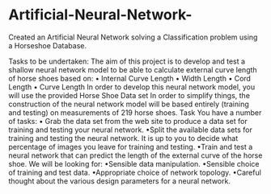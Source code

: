 # Artificial-Neural-Network-
Created an Artificial Neural Network solving a Classification problem using a Horseshoe Database.

Tasks to be undertaken:
The aim of this project is to develop and test a shallow neural network model to be
able to calculate external curve length of horse shoes based on:
• Internal Curve Length
• Width Length
• Cord Length
• Curve Length
In order to develop this neural network model, you will use the provided Horse
Shoe Data set
In order to simplify things, the construction of the neural network model will be
based entirely (training and testing) on measurements of 219 horse shoes.
Task
You have a number of tasks:
• Grab the data set from the web site to produce a data set for training and
testing your neural network.
•Split the available data sets for training and testing the neural network. It is
up to you to decide what percentage of images you leave for training and
testing.
•Train and test a neural network that can predict the length of the external
curve of the horse shoe.
We will be looking for:
•Sensible data manipulation.
•Sensible choice of training and test data.
•Appropriate choice of network topology.
•Careful thought about the various design parameters for a neural network.

